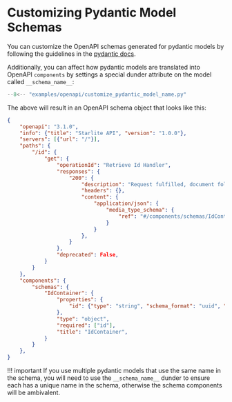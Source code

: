 # Customizing Pydantic Model Schemas

You can customize the OpenAPI schemas generated for pydantic models by following the guidelines in
the [pydantic docs](https://pydantic-docs.helpmanual.io/usage/schema/).

Additionally, you can affect how pydantic models are translated into OpenAPI `components` by settings a special dunder attribute on the model called `__schema_name__`:

```py title="Customize Components Example"
--8<-- "examples/openapi/customize_pydantic_model_name.py"
```

The above will result in an OpenAPI schema object that looks like this:

```json
{
    "openapi": "3.1.0",
    "info": {"title": "Starlite API", "version": "1.0.0"},
    "servers": [{"url": "/"}],
    "paths": {
        "/id": {
            "get": {
                "operationId": "Retrieve Id Handler",
                "responses": {
                    "200": {
                        "description": "Request fulfilled, document follows",
                        "headers": {},
                        "content": {
                            "application/json": {
                                "media_type_schema": {
                                    "ref": "#/components/schemas/IdContainer"
                                }
                            }
                        },
                    }
                },
                "deprecated": False,
            }
        }
    },
    "components": {
        "schemas": {
            "IdContainer": {
                "properties": {
                    "id": {"type": "string", "schema_format": "uuid", "title": "Id"}
                },
                "type": "object",
                "required": ["id"],
                "title": "IdContainer",
            }
        }
    },
}
```

!!! important
    If you use multiple pydantic models that use the same name in the schema, you will need to use the `__schema_name__`
    dunder to ensure each has a unique name in the schema, otherwise the schema components will be ambivalent.
